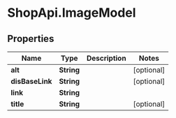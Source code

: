 # ShopApi.ImageModel

## Properties
Name | Type | Description | Notes
------------ | ------------- | ------------- | -------------
**alt** | **String** |  | [optional] 
**disBaseLink** | **String** |  | [optional] 
**link** | **String** |  | 
**title** | **String** |  | [optional] 


